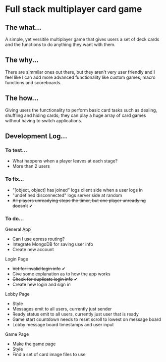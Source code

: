 # Full stack multiplayer card game

## The what...
<p>A simple, yet versitile multiplayer game that gives users a set of deck cards and the functions to do anything they want with them.</p>


## The why...
<p>There are simmilar ones out there, but they aren't very user friendly and I feel like I can add more advanced functionality like custom games, macro functions and scoreboards.</p>


## The how...
<p>Giving users the functionality to perform basic card tasks such as dealing, shuffling and hiding cards; they can play a huge array of card games without having to switch applications.</p>


## Development Log...

### To test...

- What happens when a player leaves at each stage?
- More than 2 users

### To fix...

- "[object, object] has joined" logs client side when a user logs in
- "undefined disconnected" logs server side at random
- ~~All players unreadying stops the timer, but one player unreadying doesn't~~ ✔


### To do...

General App
- Can I use epress routing?
- Integrate MongoDB for saving user info
- Create new account

Login Page
- ~~Vet for invalid login info~~ ✔
- Give some explanation as to how the app works
- ~~Check for duplicate login info~~ ✔
- Create new login and sign in

Lobby Page
- Style
- Messages emit to all users, currently just sender
- Ready status emit to all users, currently just user that is ready
- Game start countdown needs to reset scroll to lowest on message board
- Lobby message board timestamps and user input

Game Page
- Make the game page
- Style
- Find a set of card image files to use
